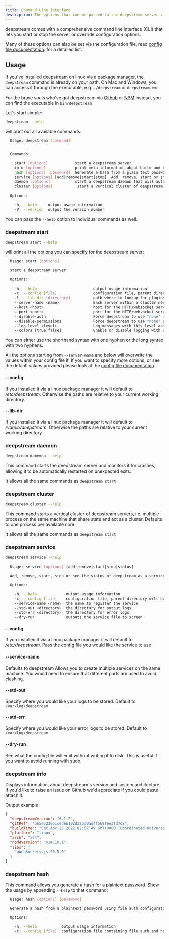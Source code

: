 ```yaml
---
title: Command Line Interface
description: The options that can be passed to the deepstream server via the command line
---
```


deepstream comes with a comprehensive command line interface (CLI) that lets you start or stop the server or override configuration options.

Many of these options can also be set via the configuration file, read [config file documentation](20-configuration.mdx). for a detailed list.

## Usage
If you've [installed](../../tutorials/install/linux/) deepstream on linux via a package manager, the `deepstream` command is already on your path. On Mac and Windows, you can access it through the executable, e.g. `./deepstream` or `deepstream.exe`

For the brave souls who've got deepstream via [Github](https://github.com/deepstreamIO/deepstream.io) or [NPM](https://www.npmjs.com/package/deepstream.io) instead, you can find the executable in `bin/deepstream`

Let's start simple:

```bash
deepstream --help
```

will print out all available commands:

```bash
  Usage: deepstream [command]


  Commands:

    start [options]            start a deepstream server
    info [options]             print meta information about build and runtime
    hash [options] [password]  Generate a hash from a plain text password using file auth configuration settings
    service [options] [add|remove|start|stop]  Add, remove, start or stop deepstream as a service to your operating system
    daemon [options]           start a deepstream daemon that will auto-restart on failures
    cluster [options]           start a vertical cluster of deepstream servers on each processor core

  Options:

    -h, --help     output usage information
    -V, --version  output the version number
```

You can pass the `--help` option to individual commands as well.


### deepstream start

```bash
deepstream start --help
```

will print all the options you can specify for the deepstream server:

```bash
  Usage: start [options]

  start a deepstream server

  Options:

    -h, --help                         output usage information
    -c, --config [file]                configuration file, parent directory will be used as prefix for other config files
    -l, --lib-dir [directory]          path where to lookup for plugins like connectors and logger
    --server-name <name>               Each server within a cluster needs a unique name
    --host <host>                      host for the HTTP/websocket server
    --port <port>                      port for the HTTP/websocket server
    --disable-auth                     Force deepstream to use "none" auth type
    --disable-permissions              Force deepstream to use "none" permissions
    --log-level <level>                Log messages with this level and above
    --colors [true|false]              Enable or disable logging with colors
```

You can either use the shorthand syntax with one hyphen or the long syntax with two hyphens.

All the options starting from `--server-name` and below will overwrite the values within your config file if. If you want to specify more options, or see the default values provided please look at the [config file documentation](20-configuration.mdx).

#### --config

If you installed it via a linux package manager it will default to _/etc/deepstream_.
Otherwise the paths are relative to your current working directory.

#### --lib-dir

If you installed it via a linux package manager it will default to _/var/lib/deepstream_.
Otherwise the paths are relative to your current working directory.

### deepstream daemon

```bash
deepstream damemon --help
```

This command starts the deepstream server and monitors it for crashes, allowing it to be automatically
restarted on unexpected exits.

It allows all the same commands as `deepstream start`


### deepstream cluster

```bash
deepstream cluster --help
```

This command starts a vertical cluster of deepstream servers, i.e. multiple process on the same machine that share state and act as a cluster. Defaults to one process per available core

It allows all the same commands as `deepstream start`

### deepstream service

```bash
deepstream service --help

  Usage: service [options] [add|remove|start|stop|status]

  Add, remove, start, stop or see the status of deepstream as a service to your operating system

  Options:

    -h, --help             output usage information
    -c, --config [file]    configuration file, parent directory will be used as prefix for other config files
    --service-name <name>  the name to register the service
    --std-out <directory>  the directory for output logs
    --std-err <directory>  the directory for error logs
    --dry-run              outputs the service file to screen
```

#### --config

If you installed it via a linux package manager it will default to _/etc/deepstream_.
Pass the config file you would like the service to use

#### --service-name

Defaults to deepstream
Allows you to create multiple services on the same machine. You would need to ensure that different ports are used
to avoid clashing.

#### --std-out

Specify where you would like your logs to be stored. Default to `/var/log/deepstream`

#### --std-err

Specify where you would like your error logs to be stored. Default to `/var/log/deepstream`

#### --dry-run

See what the config file will emit without writing it to disk. This is useful if you want to avoid running with sudo.

### deepstream info
Displays information, about deepstream's version and system architecture.
If you'd like to raise an issue on Github we'd appreciate if you could paste attach it.

Output example

```json
{
  "deepstreamVersion": "6.1.2",
  "gitRef": "b65e5230b1cedeb102d325d0ad4f568f6e3fd7d8",
  "buildTime": "Sat Apr 23 2022 02:57:49 GMT+0000 (Coordinated Universal Time)",
  "platform": "linux",
  "arch": "x64",
  "nodeVersion": "v14.18.1",
  "libs": [
    "uWebSockets.js:20.5.0"
  ]
}
```

### deepstream hash

This command allows you generate a hash for a plaintext password. Show the usage by appending `--help` to that command:

```bash
  Usage: hash [options] [password]

  Generate a hash from a plaintext password using file auth configuration settings

  Options:

    -h, --help           output usage information
    -c, --config [file]  configuration file containing file auth and hash settings
```
